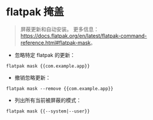 # flatpak 掩盖

> 屏蔽更新和自动安装。
> 更多信息：<https://docs.flatpak.org/en/latest/flatpak-command-reference.html#flatpak-mask>。

- 忽略特定 flatpak 的更新：

`flatpak mask {{com.example.app}}`

- 撤销忽略更新：

`flatpak mask --remove {{com.example.app}}`

- 列出所有当前被屏蔽的模式：

`flatpak mask {{--system|--user}}`